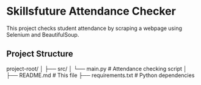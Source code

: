 # Skillsfuture Attendance Checker

This project checks student attendance by scraping a webpage using Selenium and BeautifulSoup.

## Project Structure

project-root/
│
├── src/
│ └── main.py # Attendance checking script
│
├── README.md # This file
├── requirements.txt # Python dependencies
